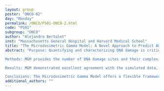 ```yaml
---
layout: group
poster: "ONCO-02"
day: "Monday"
permalink: /ONCO/PS01-ONCO-2.html
code: "PS01"
subgroup: "ONCO"
author: "Alejandro Bertolet"
inst: "Massachusetts General Hospital and Harvard Medical School"
title: "The Microdosimetric Gamma Model: A Novel Approach to Predict Analytically DNA Damage Based on In-Silico Simulations"
abstract: "Purpose: Quantifying and characterizing DNA damage is critical for optimizing radiation therapy treatments, particularly in advanced modalities like proton and alpha-targeted therapy. This study presents the Microdosimetric Gamma Model (MGM), a novel approach that predicts DNA damage properties by utilizing microdosimetry theory.

Methods: MGM provides the number of DNA damage sites and their complexities, which follow a Gamma distribution. Unlike current methods, MGM can characterize DNA damage for beams with multi-energy components, various time configurations, and spatial distributions. The output can be incorporated into repair models to predict cell killing, protein recruitment, chromosome aberrations, and other biological effects. We validated the MGM using TOPAS-nBio simulations for various radiation types.

Results: MGM demonstrated excellent agreement with the simulated data, accurately predicting damage complexities for protons and alpha particles. We also predicted survival fraction curves for different cell lines, providing insights into the relative biological effectiveness (RBE) of different radiation types.

Conclusions: The Microdosimetric Gamma Model offers a flexible framework for studying ionizing radiation's energy, time, and spatial aspects. It is a valuable tool for understanding and optimizing the biological effects of radiation therapy modalities like proton therapy, targeted alpha therapy, and helium therapy."
additional_authors: ""
---
```

